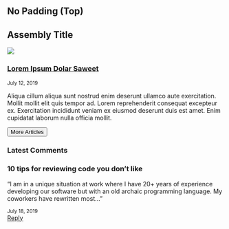 ## No Padding (Top)
<div class="component pf-c-content rhd-c-dynamic-content-list pf-u-pt-0">
    <div class="pf-l-grid pf-m-gutter">
      <h2 class="pf-c-title">Assembly Title</h2>
      <!-- Start of dynamic-content-list content container -->
      <div class="pf-l-grid__item pf-m-12-col pf-m-8-col-on-md">
        <!-- Start of dynamic-content-list item -->
        <div class="pf-l-grid pf-m-gutter rhd-c-dynamic-content-list__item">
          <div class="pf-l-grid__item pf-m-12-col pf-m-4-col-on-md">
            <img src="https://developers.redhat.com/sites/default/files/styles/teaser/public/externals/e684ea8849af25532d2f2c5ad1c6dab4.png">
          </div>
          <div class="pf-l-grid__item pf-m-12-col pf-m-8-col-on-md">
            <h3 class="rhd-c-dynamic-content-list__item-title"><a href="">Lorem Ipsum Dolar Saweet</a></h3>
            <small class="pf-u-mt-xs pf-u-mb-xs">July 12, 2019</small>
            <p>Aliqua cillum aliqua sunt nostrud enim deserunt ullamco aute exercitation. Mollit mollit elit quis tempor ad. Lorem reprehenderit consequat excepteur ex. Exercitation incididunt veniam ex eiusmod deserunt duis est amet. Enim cupidatat laborum nulla officia mollit.</p>
          </div>
        </div>
        <!-- End of dynamic-content-list item -->
        <button class="pf-c-button pf-m-secondary">More Articles</button>
      </div>
      <!-- End of dynamic-content-list content container -->
      <div class="pf-l-grid__item pf-m-12-col pf-m-4-col-on-md ">
        <div class="pf-c-card rhd-c-card comment-list">
          <div class="rhd-c-card-content">
            <h3 class="rhd-c-card__title">Latest Comments</h3>
            <div class="rhd-c-card__body">
              <div class="comment-list__item">
                <h3 class="comment-list__item-title">10 tips for reviewing code you don’t like</h3>
                <p class="comment-list__item-content">“I am in a unique situation at work where I have 20+ years of experience developing our software but with an old archaic programming language. My coworkers have rewritten most...”</p>
                <small class="comment-list__item-date">July 18, 2019</small>
                <div class="comment-list__item-cta">
                  <a href="">Reply  <i class="fas fa-arrow-right"></i></a>
                </div>
              </div>
            </div>
          </div>
        </div>
      </div>
    </div>
</div>
